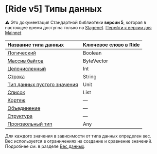 # [Ride v5] Типы данных

:warning: Это документация Стандартной библиотеки **версии 5**, которая в настоящее время доступна только на [Stagenet](/ru/blockchain/blockchain-network/). [Перейти к версии для Mainnet](/ru/ride/data-types/)

| Название типа данных | Ключевое слово в Ride |
| :--- | :--- |
| [Логический](/ru/ride/v5/data-types/boolean) | Boolean |
| [Массив байтов](/ru/ride/v5/data-types/byte-vector) | ByteVector |
| [Целочисленный](/ru/ride/v5/data-types/int) | Int |
| [Строка](/ru/ride/data-types/v5/string) | String |
| [Тип данных пустого значения](/ru/ride/v5/data-types/unit) | Unit |
| [Список](/ru/ride/v5/data-types/list) | List |
| [Кортеж](/ru/ride/v5/data-types/tuple) | — |
| [Объединение](/ru/ride/v5/data-types/union) | — |
| [Структура](/ru/ride/v5/structures/) | — |
| [Произвольный тип](/ru/ride/v5/data-types/any) | Any |

Для каждого значения в зависимости от типа данных определен вес. Вес используется в ограничениях на создание и сравнение значений. Подробнее см. в разделе [Вес данных](/ru/ride/limits/weight).
